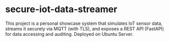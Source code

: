 # secure-iot-data-streamer
This project is a personal showcase system that simulates IoT sensor data, streams it securely via MQTT (with TLS), and exposes a REST API (FastAPI) for data accessing and auditing. Deployed on Ubuntu Server.
